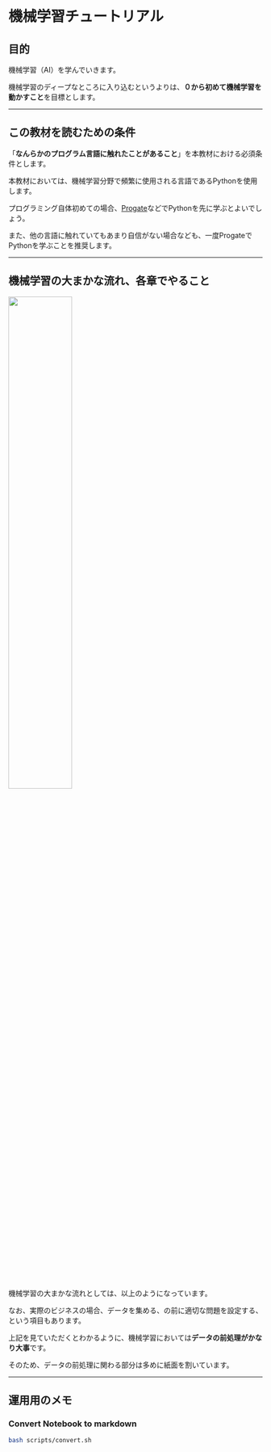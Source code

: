 # 機械学習チュートリアル

## 目的

機械学習（AI）を学んでいきます。

機械学習のディープなところに入り込むというよりは、**０から初めて機械学習を動かすこと**を目標とします。

---

## この教材を読むための条件

「**なんらかのプログラム言語に触れたことがあること**」を本教材における必須条件とします。

本教材においては、機械学習分野で頻繁に使用される言語であるPythonを使用します。

プログラミング自体初めての場合、[Progate](https://prog-8.com/languages/python)などでPythonを先に学ぶとよいでしょう。

また、他の言語に触れていてもあまり自信がない場合なども、一度ProgateでPythonを学ぶことを推奨します。

---

## 機械学習の大まかな流れ、各章でやること

<img src="assets/pic/ml0.png" width="50%">

機械学習の大まかな流れとしては、以上のようになっています。

なお、実際のビジネスの場合、データを集める、の前に適切な問題を設定する、という項目もあります。

上記を見ていただくとわかるように、機械学習においては**データの前処理がかなり大事**です。

そのため、データの前処理に関わる部分は多めに紙面を割いています。

---

## 運用用のメモ

### Convert Notebook to markdown

```bash
bash scripts/convert.sh 
```
